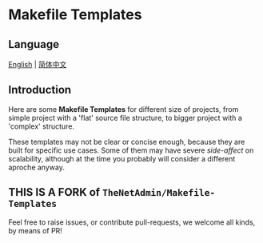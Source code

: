 # Makefile Templates

## Language

[English](./Readme.md) | [简体中文](./Readme-cn.md)

## Introduction

Here are some **Makefile Templates** for different size of projects, from simple project with a 'flat' source file structure, to bigger project with a 'complex' structure.

These templates may not be clear or concise enough, because they are built for specific use cases. 
Some of them may have severe *side-affect* on scalability, although at the time you probably will consider a different aproche anyway.

## THIS IS A FORK of `TheNetAdmin/Makefile-Templates`

Feel free to raise issues, or contribute pull-requests, we welcome all kinds, by means of PR!
